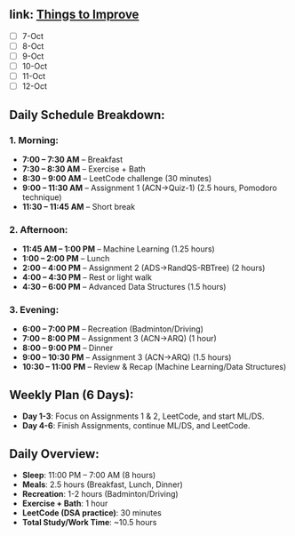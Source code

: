 ## link: [Things to Improve](Things%20to%20Improve.md)

- [ ] 7-Oct
- [ ] 8-Oct
- [ ] 9-Oct
- [ ] 10-Oct
- [ ] 11-Oct
- [ ] 12-Oct

## Daily Schedule Breakdown:

### 1. Morning:
- **7:00 – 7:30 AM** – Breakfast
- **7:30 – 8:30 AM** – Exercise + Bath
- **8:30 – 9:00 AM** – LeetCode challenge (30 minutes)
- **9:00 – 11:30 AM** – Assignment 1 (ACN->Quiz-1) (2.5 hours, Pomodoro technique)
- **11:30 – 11:45 AM** – Short break

### 2. Afternoon:
- **11:45 AM – 1:00 PM** – Machine Learning (1.25 hours)
- **1:00 – 2:00 PM** – Lunch
- **2:00 – 4:00 PM** – Assignment 2 (ADS->RandQS-RBTree) (2 hours)
- **4:00 – 4:30 PM** – Rest or light walk
- **4:30 – 6:00 PM** – Advanced Data Structures (1.5 hours)

### 3. Evening:
- **6:00 – 7:00 PM** – Recreation (Badminton/Driving)
- **7:00 – 8:00 PM** – Assignment 3 (ACN->ARQ) (1 hour)
- **8:00 – 9:00 PM** – Dinner
- **9:00 – 10:30 PM** – Assignment 3 (ACN->ARQ) (1.5 hours)
- **10:30 – 11:00 PM** – Review & Recap (Machine Learning/Data Structures)

## Weekly Plan (6 Days):
- **Day 1-3**: Focus on Assignments 1 & 2, LeetCode, and start ML/DS.
- **Day 4-6**: Finish Assignments, continue ML/DS, and LeetCode.

## Daily Overview:
- **Sleep**: 11:00 PM – 7:00 AM (8 hours)
- **Meals**: 2.5 hours (Breakfast, Lunch, Dinner)
- **Recreation**: 1-2 hours (Badminton/Driving)
- **Exercise + Bath**: 1 hour
- **LeetCode (DSA practice)**: 30 minutes
- **Total Study/Work Time**: ~10.5 hours
